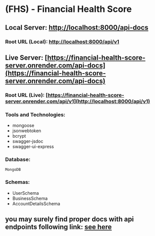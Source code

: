 # (FHS) - Financial Health Score

## Local Server: [http://localhost:8000/api-docs](http://localhost:8000/api-docs)
### Root URL (Local): [http://localhost:8000/api/v1](http://localhost:8000/api/v1)


## Live Server: [https://financial-health-score-server.onrender.com/api-docs](https://financial-health-score-server.onrender.com/api-docs)
### Root URL (Live): [https://financial-health-score-server.onrender.com/api/v1](http://localhost:8000/api/v1)

### Tools and Technologies: 

* mongoose
* jsonwebtoken
* bcrypt
* swagger-jsdoc
* swagger-ui-express

### Database: 

```MongoDB```


### Schemas:

* UserSchema
* BusinessSchema
* AccountDetailsSchema

## you may surely find proper docs with api endpoints following link: [see here](https://localhost:8000/api-docs)


